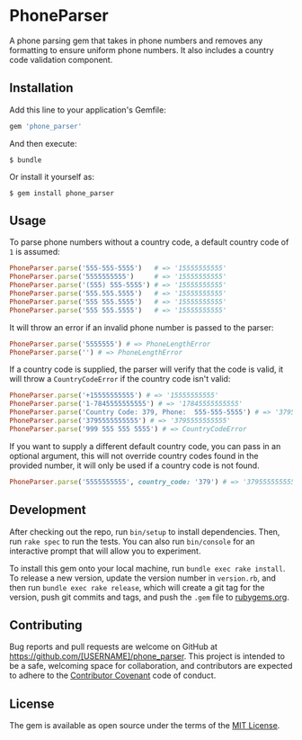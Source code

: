 # PhoneParser

A phone parsing gem that takes in phone numbers and removes any formatting to ensure uniform phone numbers. It also includes a country code validation component.

## Installation

Add this line to your application's Gemfile:

```ruby
gem 'phone_parser'
```

And then execute:

    $ bundle

Or install it yourself as:

    $ gem install phone_parser

## Usage

To parse phone numbers without a country code, a default country code of `1` is assumed:

```ruby
PhoneParser.parse('555-555-5555')   # => '15555555555'
PhoneParser.parse('5555555555')     # => '15555555555'
PhoneParser.parse('(555) 555-5555') # => '15555555555'
PhoneParser.parse('555.555.5555')   # => '15555555555'
PhoneParser.parse('555 555.5555')   # => '15555555555'
PhoneParser.parse('555 555.5555')   # => '15555555555'
```

It will throw an error if an invalid phone number is passed to the parser:

```ruby
PhoneParser.parse('5555555') # => PhoneLengthError
PhoneParser.parse('') # => PhoneLengthError
```

If a country code is supplied, the parser will verify that the code is valid, it will throw a `CountryCodeError` if the country code isn't valid:

```ruby
PhoneParser.parse('+15555555555') # => '15555555555'
PhoneParser.parse('1-7845555555555') # => '17845555555555'
PhoneParser.parse('Country Code: 379, Phone:  555-555-5555') # => '3795555555555'
PhoneParser.parse('3795555555555') # => '3795555555555'
PhoneParser.parse('999 555 555 5555') # => CountryCodeError
```

If you want to supply a different default country code, you can pass in an optional argument, this will not override country codes found in the provided number, it will only be used if a country code is not found.

```ruby
PhoneParser.parse('5555555555', country_code: '379') # => '3795555555555'
```

## Development

After checking out the repo, run `bin/setup` to install dependencies. Then, run `rake spec` to run the tests. You can also run `bin/console` for an interactive prompt that will allow you to experiment.

To install this gem onto your local machine, run `bundle exec rake install`. To release a new version, update the version number in `version.rb`, and then run `bundle exec rake release`, which will create a git tag for the version, push git commits and tags, and push the `.gem` file to [rubygems.org](https://rubygems.org).

## Contributing

Bug reports and pull requests are welcome on GitHub at https://github.com/[USERNAME]/phone_parser. This project is intended to be a safe, welcoming space for collaboration, and contributors are expected to adhere to the [Contributor Covenant](http://contributor-covenant.org) code of conduct.


## License

The gem is available as open source under the terms of the [MIT License](http://opensource.org/licenses/MIT).

